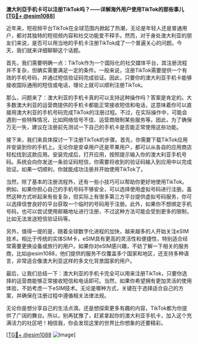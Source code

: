 **澳大利亞手机卡可以注册TikTok吗？——详解海外用户使用TikTok的那些事儿[[TG💪+ @esim1088](https://t.me/s/esim1088)]**

近年来，短视频平台TikTok在全球范围内掀起了热潮，无论是年轻人还是普通用户，都对其独特的短视频内容和社交功能爱不释手。然而，对于身处澳大利亚的朋友们来说，是否可以用当地的手机卡注册TikTok成了一个普遍关心的问题。今天，我们就来详细聊聊这个话题。

首先，我们需要明确一点：TikTok作为一个国际化的社交媒体平台，其注册流程并不复杂，但确实需要满足一定的条件。一般来说，注册TikTok需要提供一个有效的手机号码，并通过短信验证码完成验证。因此，只要你的澳大利亚手机卡能够接收国际通用的短信或电话，理论上就可以顺利注册TikTok。

那么，问题来了：澳大利亚的手机卡真的可以支持这种操作吗？答案是肯定的。大多数澳大利亚的运营商提供的手机卡都能正常接收短信和电话，这意味着你可以直接用澳大利亚的手机号码完成TikTok的注册过程。不过，在实际操作中，可能会遇到一些特殊情况，比如网络信号不佳、运营商限制某些服务等。因此，为了确保万无一失，建议在注册前先测试一下自己的手机卡是否能正常使用这些功能。

接下来，我们来具体探讨一下注册TikTok的步骤。首先，你需要下载TikTok应用并安装到你的手机上。无论你是安卓用户还是苹果用户，都可以从各自的应用商店轻松找到这款应用。安装完成后，打开应用，按照提示输入你的澳大利亚手机号码。系统会向你发送一条验证码短信，你需要将收到的验证码输入到应用中以完成验证。如果一切顺利，你就能成功注册并开始使用TikTok了。

当然，除了基本的注册流程外，还有一些小技巧可以帮助你更好地使用TikTok。例如，如果你担心自己的手机号码不够安全，可以选择使用虚拟号码进行注册。虽然这种方式听起来有些复杂，但实际上有很多第三方平台提供虚拟号码服务，你可以选择信誉良好的平台获取一个临时的号码用于注册。此外，如果你不想绑定手机号码，也可以尝试使用邮箱地址进行注册，不过这种方法可能会受到更多的限制，比如无法发送短信验证码等。

另外，值得一提的是，随着全球数字化进程的加快，越来越多的人开始关注eSIM技术。相比于传统的实体SIM卡，eSIM具有更高的灵活性和便捷性，特别适合经常需要更换设备或旅行的用户。如果你对eSIM感兴趣，不妨了解一下相关的服务商，比如@esim1088，他们提供的服务不仅覆盖多个国家和地区，还支持多种语言，非常适合像澳大利亚这样的多文化背景国家的用户。

最后，让我们总结一下：澳大利亚的手机卡完全可以用来注册TikTok，只要你选择的运营商能够正常接收短信和电话即可。当然，如果你希望拥有更加灵活的使用体验，不妨考虑一下eSIM技术。无论是哪种方式，关键在于选择适合自己的方案，并确保在注册过程中遵循相关法律法规。

无论你是想分享自己的生活点滴，还是想探索更多有趣的内容，TikTok都为你提供了广阔的舞台。所以，别再犹豫了，赶紧拿起你的澳大利亚手机卡，加入这个充满活力的社区吧！相信我，你会发现这里的世界比你想象的还要精彩。

[[TG💪+ @esim1088](https://t.me/s/esim1088) ![Image](https://i.postimg.cc/4NQfJmqS/Snipaste-2025-05-13-00-14-12.png)]